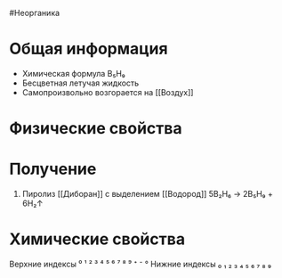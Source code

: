 #Неорганика 
# Общая информация
- Химическая формула B₅H₉
- Бесцветная летучая жидкость
- Самопроизвольно возгорается на [[Воздух]] 
# Физические свойства
# Получение
1. Пиролиз [[Диборан]] с выделением [[Водород]] 
5В₂Н₆ → 2B₅H₉ + 6H₂↑
# Химические свойства
Верхние индексы ⁰ ¹ ² ³ ⁴ ⁵ ⁶ ⁷ ⁸ ⁹ ⁺ ⁻ °
Нижние индексы ₀ ₁ ₂ ₃ ₄ ₅ ₆ ₇ ₈ ₉ 